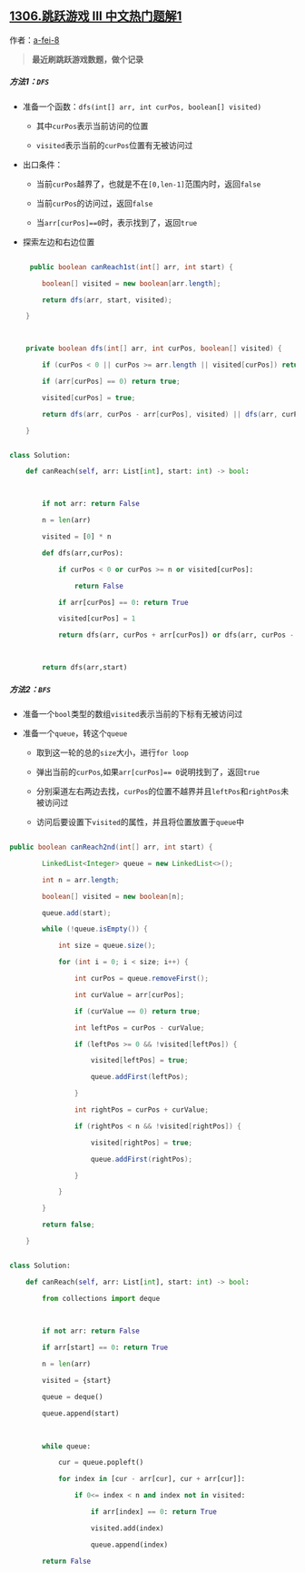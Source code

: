 ## [1306.跳跃游戏 III 中文热门题解1](https://leetcode.cn/problems/jump-game-iii/solutions/100000/a-fei-xue-suan-fa-zhi-si-ke-yi-dao-ti-1306-tiao-yu)

作者：[a-fei-8](https://leetcode.cn/u/a-fei-8)
 > **最近刷跳跃游戏数题，做个记录**
##### 方法1：`DFS`
- 准备一个函数：`dfs(int[] arr, int curPos, boolean[] visited)`
  - 其中`curPos`表示当前访问的位置
  - `visited`表示当前的`curPos`位置有无被访问过
- 出口条件：
  - 当前`curPos`越界了，也就是不在`[0,len-1]`范围内时，返回`false`
  - 当前`curPos`的访问过，返回`false`
  - 当`arr[curPos]==0`时，表示找到了，返回`true`
- 探索左边和右边位置  

```java []
     public boolean canReach1st(int[] arr, int start) {
        boolean[] visited = new boolean[arr.length];
        return dfs(arr, start, visited);
    }

    private boolean dfs(int[] arr, int curPos, boolean[] visited) {
        if (curPos < 0 || curPos >= arr.length || visited[curPos]) return false;
        if (arr[curPos] == 0) return true;
        visited[curPos] = true;
        return dfs(arr, curPos - arr[curPos], visited) || dfs(arr, curPos + arr[curPos], visited);
    }
```
```python []
class Solution:
    def canReach(self, arr: List[int], start: int) -> bool:

        if not arr: return False
        n = len(arr)
        visited = [0] * n
        def dfs(arr,curPos):
            if curPos < 0 or curPos >= n or visited[curPos]:
                return False
            if arr[curPos] == 0: return True
            visited[curPos] = 1
            return dfs(arr, curPos + arr[curPos]) or dfs(arr, curPos - arr[curPos])

        return dfs(arr,start)
```




##### 方法2：`BFS`
- 准备一个`bool`类型的数组`visited`表示当前的下标有无被访问过
- 准备一个`queue`，转这个`queue`
  - 取到这一轮的总的`size`大小，进行`for loop`
  - 弹出当前的`curPos`,如果`arr[curPos]== 0`说明找到了，返回`true`
  - 分别渠道左右两边去找，`curPos`的位置不越界并且`leftPos`和`rightPos`未被访问过
  - 访问后要设置下`visited`的属性，并且将位置放置于`queue`中

```java []
public boolean canReach2nd(int[] arr, int start) {
        LinkedList<Integer> queue = new LinkedList<>();
        int n = arr.length;
        boolean[] visited = new boolean[n];
        queue.add(start);
        while (!queue.isEmpty()) {
            int size = queue.size();
            for (int i = 0; i < size; i++) {
                int curPos = queue.removeFirst();
                int curValue = arr[curPos];
                if (curValue == 0) return true;
                int leftPos = curPos - curValue;
                if (leftPos >= 0 && !visited[leftPos]) {
                    visited[leftPos] = true;
                    queue.addFirst(leftPos);
                }
                int rightPos = curPos + curValue;
                if (rightPos < n && !visited[rightPos]) {
                    visited[rightPos] = true;
                    queue.addFirst(rightPos);
                }
            }
        }
        return false;
    }
```
```python []
class Solution:
    def canReach(self, arr: List[int], start: int) -> bool:
        from collections import deque
        
        if not arr: return False
        if arr[start] == 0: return True
        n = len(arr)
        visited = {start}
        queue = deque()
        queue.append(start)
        
        while queue:
            cur = queue.popleft()
            for index in [cur - arr[cur], cur + arr[cur]]:
                if 0<= index < n and index not in visited:
                    if arr[index] == 0: return True
                    visited.add(index)
                    queue.append(index)
        return False
```

